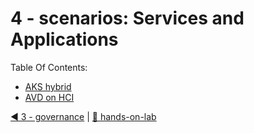 # 4 - scenarios: Services and Applications

Table Of Contents:
- [AKS hybrid](./AKS_hybrid/readme.md)
- [AVD on HCI](./AVD/readme.md)  

[◀ 3 - governance](../3%20-%20governance/readme.md) | [🔼 hands-on-lab](../readme.md)